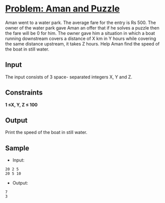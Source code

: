 # [Problem: Aman and Puzzle](https://my.newtonschool.co/playground/code/uit9iesrrg1e)

Aman went to a water park. The average fare for the entry is Rs 500. The owner of the water park gave Aman an offer that if he solves a puzzle then the fare will be 0 for him. The owner gave him a situation in which a boat running downstream covers a distance of X km in Y hours while covering the same distance upstream, it takes Z hours. Help Aman find the speed of the boat in still water.

## Input

The input consists of 3 space- separated integers X, Y and Z.

## Constraints

**1 ≤X, Y, Z ≤ 100**

## Output

Print the speed of the boat in still water.

## Sample

- Input:
```
20 2 5
20 5 10
```

- Output:
```
7
3
```
